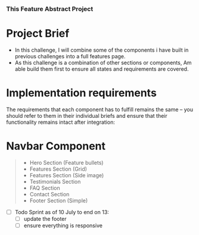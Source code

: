 ### This Feature Abstract Project

# Project Brief
- In this challenge, I will combine some of the components i have built in previous challenges into a full features page.
- As this challenge is a combination of other sections or components, Am able build them first to ensure all states and requirements are covered.

# Implementation requirements
The requirements that each component has to fulfill remains the same – you should refer to them in their individual briefs and ensure that their functionality remains intact after integration:

# Navbar Component
>- Hero Section (Feature bullets)
>- Features Section (Grid)
>- Features Section (Side image)
>- Testimonials Section
>- FAQ Section
>- Contact Section
>- Footer Section (Simple)

- [ ] Todo  Sprint as of 10 July to end on 13:
    - [ ] update the footer
    - [ ] ensure everything is responsive
